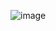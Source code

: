 ![image](https://wakatime.com/share/@7d867ec3-87bb-41aa-b01a-390bf3365fb5/f2c50301-5ae9-4ea4-93ea-cefe7d359d06.svg)
